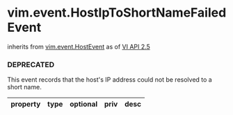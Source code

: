 vim.event.HostIpToShortNameFailedEvent
======================================
inherits from [vim.event.HostEvent](docs/vim.event.HostEvent.md)
as of [VI API 2.5](vim.version.md#vim.version.version2)
### DEPRECATED



This event records that the host's IP address could not be resolved to a short name.

| property | type | optional | priv | desc |
|:---------|:-----|:---------|:-----|:-----|


